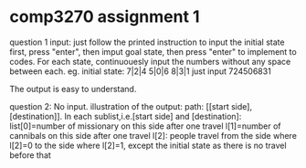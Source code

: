 # comp3270 assignment 1

question 1
input: just follow the printed instruction to input the initial state first, press "enter", then imput goal state, then press "enter" to implement to codes. For each state, continuouesly input the numbers without any space between each. 
eg. 
initial state: 
7|2|4 
5|0|6
8|3|1
just input 724506831

The output is easy to understand.


question 2:
No input.
illustration of the output:
path: [[start side],[destination]]. 
      In each sublist,i.e.[start side] and [destination]: 
      list[0]=number of missionary on this side after one travel
      l[1]=number of cannibals on this side after one travel
      l[2]: people travel from the side where l[2]=0 to the side where l[2]=1, except the initial state as there is no travel before that
